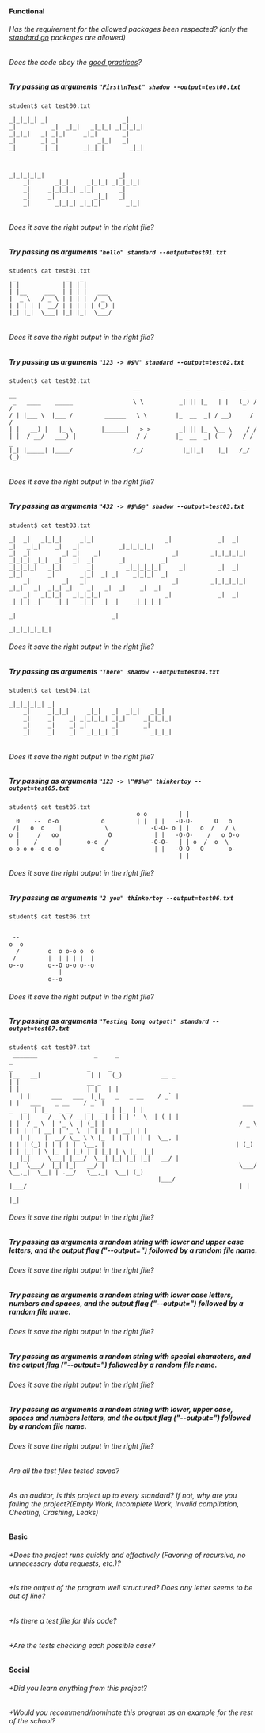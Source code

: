 #### Functional

###### Has the requirement for the allowed packages been respected? (only the [standard go](https://golang.org/pkg/) packages are allowed)

###### Does the code obey the [good practices](https://github.com/01-edu/public/blob/master/subjects/good-practices/)?

##### Try passing as arguments `"First\nTest" shadow --output=test00.txt`

```
student$ cat test00.txt

_|_|_|_| _|                     _|
_|          _|  _|_|   _|_|_| _|_|_|_|
_|_|_|   _| _|_|     _|_|       _|
_|       _| _|           _|_|   _|
_|       _| _|       _|_|_|       _|_|



_|_|_|_|_|                     _|
    _|       _|_|     _|_|_| _|_|_|_|
    _|     _|_|_|_| _|_|       _|
    _|     _|           _|_|   _|
    _|       _|_|_| _|_|_|       _|_|


```

###### Does it save the right output in the right file?

##### Try passing as arguments `"hello" standard --output=test01.txt`

```
student$ cat test01.txt
 _              _   _
| |            | | | |
| |__     ___  | | | |   ___
|  _ \   / _ \ | | | |  / _ \
| | | | |  __/ | | | | | (_) |
|_| |_|  \___| |_| |_|  \___/


```

###### Does it save the right output in the right file?

##### Try passing as arguments `"123 -> #$%" standard --output=test02.txt`

```
student$ cat test02.txt
                                   __             _  _      _     _   __
 _   ____    _____                 \ \          _| || |_   | |   (_) / /
/ | |___ \  |___ /         ______   \ \        |_  __  _| / __)     / /
| |   __) |   |_ \        |______|   > >        _| || |_  \__ \    / /
| |  / __/   ___) |                 / /        |_  __  _| (   /   / / _
|_| |_____| |____/                 /_/           |_||_|    |_|   /_/ (_)


```

###### Does it save the right output in the right file?

##### Try passing as arguments `"432 -> #$%&@" shadow --output=test03.txt`

```
student$ cat test03.txt

_|  _|   _|_|_|     _|_|                    _|             _|  _|     _|   _|_|    _|   _|           _|_|_|_|_|
_|  _|         _| _|    _|                    _|         _|_|_|_|_| _|_|_| _|_|  _|   _|  _|       _|          _|
_|_|_|_|   _|_|       _|         _|_|_|_|_|     _|         _|  _|   _|_|       _|       _|_|  _| _|    _|_|_|  _|
    _|         _|   _|                        _|         _|_|_|_|_|   _|_|   _|  _|_| _|    _|   _|  _|    _|  _|
    _|   _|_|_|   _|_|_|_|                  _|             _|  _|   _|_|_| _|    _|_|   _|_|  _| _|    _|_|_|_|
                                                                      _|                           _|
                                                                                                     _|_|_|_|_|_|
```

###### Does it save the right output in the right file?

##### Try passing as arguments `"There" shadow --output=test04.txt`

```
student$ cat test04.txt

_|_|_|_|_| _|
    _|     _|_|_|     _|_|   _|  _|_|   _|_|
    _|     _|    _| _|_|_|_| _|_|     _|_|_|_|
    _|     _|    _| _|       _|       _|
    _|     _|    _|   _|_|_| _|         _|_|_|


```

###### Does it save the right output in the right file?

##### Try passing as arguments `"123 -> \"#$%@" thinkertoy --output=test05.txt`

```
student$ cat test05.txt
                                    o o         | |
  0    --  o-o            o         | |  | |   -O-O-      O   o
 /|   o  o    |            \            -O-O- o | |   o  /   / \
o |     /   oo              O            | |   -O-O-    /   o O-o
  |    /      |       o-o  /            -O-O-   | | o  /  o  \
o-o-o o--o o-o            o              | |   -O-O-  O       o-
                                                | |

```

###### Does it save the right output in the right file?

##### Try passing as arguments `"2 you" thinkertoy --output=test06.txt`

```
student$ cat test06.txt


 --
o  o
  /        o  o o-o o  o
 /         |  | | | |  |
o--o       o--O o-o o--o
              |
           o--o
```

###### Does it save the right output in the right file?

##### Try passing as arguments `"Testing long output!" standard --output=test07.txt`

```
student$ cat test07.txt
 _______                _     _                                                       _                                                                               _                     _     _
|__   __|              | |   (_)           __ _                                      | |                   __ _                                                      | |                   | |   | |
   | |      ___   ___  | |_   _   _ __    / _` |                                     | |   ___    _ __    / _` |                                       ___    _   _  | |_   _ __    _   _  | |_  | |
   | |     / _ \ / __| | __| | | | '_ \  | (_| |                                     | |  / _ \  | '_ \  | (_| |                                      / _ \  | | | | | __| | '_ \  | | | | | __| | |
   | |    |  __/ \__ \ \ |_  | | | | | |  \__, |                                     | | | (_) | | | | |  \__, |                                     | (_) | | |_| | \ |_  | |_) | | |_| | \ |_  |_|
   |_|     \___| |___/  \__| |_| |_| |_|   __/ |                                     |_|  \___/  |_| |_|   __/ |                                      \___/   \__,_|  \__| | .__/   \__,_|  \__| (_)
                                          |___/                                                           |___/                                                            | |
                                                                                                                                                                           |_|
```

###### Does it save the right output in the right file?

##### Try passing as arguments a random string with lower and upper case letters, and the output flag ("--output=") followed by a random file name.

###### Does it save the right output in the right file?

##### Try passing as arguments a random string with lower case letters, numbers and spaces, and the output flag ("--output=") followed by a random file name.

###### Does it save the right output in the right file?

##### Try passing as arguments a random string with special characters, and the output flag ("--output=") followed by a random file name.

###### Does it save the right output in the right file?

##### Try passing as arguments a random string with lower, upper case, spaces and numbers letters, and the output flag ("--output=") followed by a random file name.

###### Does it save the right output in the right file?

###### Are all the test files tested saved?

###### As an auditor, is this project up to every standard? If not, why are you failing the project?(Empty Work, Incomplete Work, Invalid compilation, Cheating, Crashing, Leaks)

#### Basic

###### +Does the project runs quickly and effectively (Favoring of recursive, no unnecessary data requests, etc.)?

###### +Is the output of the program well structured? Does any letter seems to be out of line?

###### +Is there a test file for this code?

###### +Are the tests checking each possible case?

#### Social

###### +Did you learn anything from this project?

###### +Would you recommend/nominate this program as an example for the rest of the school?
